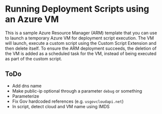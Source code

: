 # Running Deployment Scripts using an Azure VM
This is a sample Azure Resource Manager (ARM) template that you can use to launch a temporary Azure VM for deployment script execution.
The VM will launch, execute a custom script using the Custom Script Extension and then delete itself. To ensure the ARM deployment succeeds, the deletion of the VM is added as a scheduled task for the VM, instead of being executed as part of the custom script.

## ToDo
* Add dns name
* Make public-ip optional through a parameter `debug` or something
* Parameterize 
* Fix Gov hardcoded references (e.g. `usgovcloudapi.net`)
* In script, detect cloud and VM name using IMDS